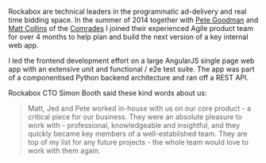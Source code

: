 Rockabox are technical leaders in the programmatic ad-delivery and real time bidding space. In the
summer of 2014 together with [Pete Goodman](http://petegoodman.com/) and
[Matt Collins](http://mcollins.co.uk/) of the [Comrades](http://www.madebycomrades.com) I joined
their experienced Agile product team for over 4 months to help plan and build the next version of a
key internal web app.

I led the frontend development effort on a large AngularJS single page web app with an extensive
unit and functional / e2e test suite. The app was part of a componentised Python backend
architecture and ran off a REST API.

Rockabox CTO Simon Booth said these kind words about us:

> Matt, Jed and Pete worked in-house with us on our core product - a critical piece for our
business. They were an absolute pleasure to work with - professional, knowledgeable and insightful,
and they quickly became key members of a well-established team. They are top of my list for any
future projects - the whole team would love to work with them again.
